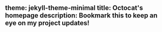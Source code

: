 theme: jekyll-theme-minimal
title: Octocat's homepage
description: Bookmark this to keep an eye on my project updates!
-

